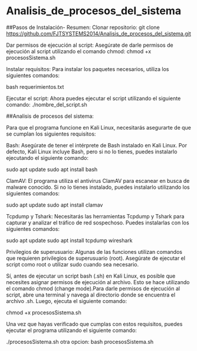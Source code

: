 # Analisis_de_procesos_del_sistema

##Pasos de Instalación- Resumen:
Clonar repositorio: git clone https://github.com/FJTSYSTEMS2014/Analisis_de_procesos_del_sistema.git

Dar permisos de ejecución al script: Asegúrate de darle permisos de ejecución al script utilizando el comando chmod:
   chmod +x  procesosSistema.sh
   
Instalar requisitos: Para instalar los paquetes necesarios, utiliza los siguientes comandos:

bash requerimientos.txt
  
Ejecutar el script: Ahora puedes ejecutar el script utilizando el siguiente comando:
  ./nombre_del_script.sh


##Analisis de procesos del sistema:

Para que el programa funcione en Kali Linux, necesitarás asegurarte de que se cumplan los siguientes requisitos:

Bash: Asegúrate de tener el intérprete de Bash instalado en Kali Linux. Por defecto, Kali Linux incluye Bash, pero si no lo tienes, puedes instalarlo ejecutando el siguiente comando:

sudo apt update
sudo apt install bash


ClamAV: El programa utiliza el antivirus ClamAV para escanear en busca de malware conocido. Si no lo tienes instalado, puedes instalarlo utilizando los siguientes comandos:

sudo apt update
sudo apt install clamav


Tcpdump y Tshark: Necesitarás las herramientas Tcpdump y Tshark para capturar y analizar el tráfico de red sospechoso. Puedes instalarlas con los siguientes comandos:

sudo apt update
sudo apt install tcpdump wireshark

Privilegios de superusuario: Algunas de las funciones utilizan comandos que requieren privilegios de superusuario (root). Asegúrate de ejecutar el script como root o utilizar sudo cuando sea necesario.

Sí, antes de ejecutar un script bash (.sh) en Kali Linux, es posible que necesites asignar permisos de ejecución al archivo. Esto se hace utilizando el comando chmod (change mode).Para darle permisos de ejecución al script, abre una terminal y navega al directorio donde se encuentra el archivo .sh. Luego, ejecuta el siguiente comando:

chmod +x  procesosSistema.sh

Una vez que hayas verificado que cumplas con estos requisitos, puedes ejecutar el programa utilizando el siguiente comando:

./procesosSistema.sh
otra opcion:
bash procesosSistema.sh
